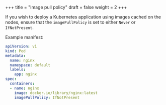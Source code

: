 +++
title = "Image pull policy"
draft = false
weight = 2
+++

If you wish to deploy a Kubernetes application using images cached on the nodes, ensure that the `imagePullPolicy` is set to either `Never` or `IfNotPresent`.

Example manifest:

```yaml { linenos=inline, hl_lines=["12"] }
apiVersion: v1
kind: Pod
metadata:
  name: nginx
  namespace: default
  labels:
    app: nginx
spec:
  containers:
  - name: nginx
    image: docker.io/library/nginx:latest
    imagePullPolicy: IfNotPresent
```
